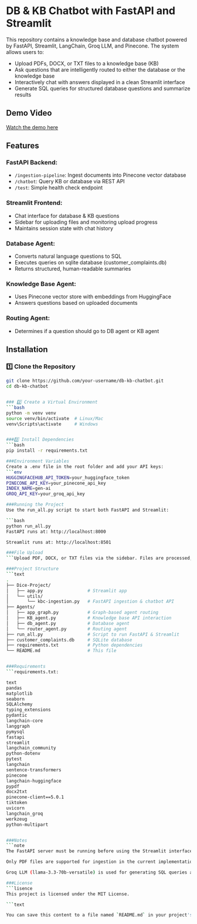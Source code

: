 # DB & KB Chatbot with FastAPI and Streamlit

This repository contains a knowledge base and database chatbot powered by FastAPI, Streamlit, LangChain, Groq LLM, and Pinecone. The system allows users to:

- Upload PDFs, DOCX, or TXT files to a knowledge base (KB)
- Ask questions that are intelligently routed to either the database or the knowledge base
- Interactively chat with answers displayed in a clean Streamlit interface
- Generate SQL queries for structured database questions and summarize results

## Demo Video

[Watch the demo here](https://drive.google.com/file/d/1rx_alCBAl8GaFB6I1Si1B4xuhv2QsJc7/view?usp=drive_link)

## Features

### FastAPI Backend:
- `/ingestion-pipeline`: Ingest documents into Pinecone vector database
- `/chatbot`: Query KB or database via REST API
- `/test`: Simple health check endpoint

### Streamlit Frontend:
- Chat interface for database & KB questions
- Sidebar for uploading files and monitoring upload progress
- Maintains session state with chat history

### Database Agent:
- Converts natural language questions to SQL
- Executes queries on sqlite database (customer_complaints.db)
- Returns structured, human-readable summaries

### Knowledge Base Agent:
- Uses Pinecone vector store with embeddings from HuggingFace
- Answers questions based on uploaded documents

### Routing Agent:
- Determines if a question should go to DB agent or KB agent

## Installation

### 1️⃣ Clone the Repository
```bash
git clone https://github.com/your-username/db-kb-chatbot.git
cd db-kb-chatbot


### 2️⃣ Create a Virtual Environment
```bash
python -m venv venv
source venv/bin/activate  # Linux/Mac
venv\Scripts\activate     # Windows


###3️⃣ Install Dependencies
```bash
pip install -r requirements.txt

###Environment Variables
Create a .env file in the root folder and add your API keys:
```env
HUGGINGFACEHUB_API_TOKEN=your_huggingface_token
PINECONE_API_KEY=your_pinecone_api_key
INDEX_NAME=gen-ai
GROQ_API_KEY=your_groq_api_key

###Running the Project
Use the run_all.py script to start both FastAPI and Streamlit:

```bash
python run_all.py
FastAPI runs at: http://localhost:8000

Streamlit runs at: http://localhost:8501

###File Upload
```Upload PDF, DOCX, or TXT files via the sidebar. Files are processed, split into chunks, embedded, and added to Pinecone.

###Project Structure
```text
.
├── Dice-Project/
│   ├── app.py                 # Streamlit app
│   └── utils/
│       └── kbc-ingestion.py   # FastAPI ingestion & chatbot API
├── Agents/
│   ├── app_graph.py           # Graph-based agent routing
│   ├── KB_agent.py            # Knowledge base API interaction
│   ├── db_agent.py            # Database agent
│   └── router_agent.py        # Routing agent
├── run_all.py                 # Script to run FastAPI & Streamlit
├── customer_complaints.db     # SQLite database
├── requirements.txt           # Python dependencies
└── README.md                  # This file


###Requirements
```requirements.txt:

text
pandas
matplotlib
seaborn
SQLAlchemy
typing_extensions
pydantic
langchain-core
langgraph
pymysql
fastapi
streamlit
langchain_community
python-dotenv
pytest
langchain
sentence-transformers
pinecone
langchain-huggingface
pypdf
docx2txt
pinecone-client==5.0.1
tiktoken
uvicorn
langchain_groq
werkzeug
python-multipart


###Notes
```note
The FastAPI server must be running before using the Streamlit interface

Only PDF files are supported for ingestion in the current implementation

Groq LLM (llama-3.3-70b-versatile) is used for generating SQL queries and summarizing results

###License
```lisence
This project is licensed under the MIT License.

```text

You can save this content to a file named `README.md` in your project's root directory. This comprehensive documentation will help users understand and use your chatbot project effectively.

